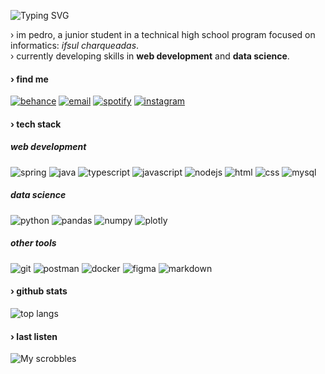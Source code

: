![Typing SVG](https://readme-typing-svg.demolab.com?font=Arial&size=50&duration=2500&pause=1000&color=2e2e2e&vCenter=true&width=435&height=100&lines=sup+devs)

› im pedro, a junior student in a technical high school program focused on informatics: _ifsul charqueadas_.<br> 
› currently developing skills in **web development** and **data science**.<br> 

#### › find me
[![behance](https://img.shields.io/badge/behance-2e2e2e?logo=behance&logoColor=white)](https://behance.net/nombrefiles) 
[![email](https://img.shields.io/badge/email-2e2e2e?logo=gmail&logoColor=white)](mailto:publico.files@gmail.com) 
[![spotify](https://img.shields.io/badge/spotify-2e2e2e?logo=spotify&logoColor=white)](https://open.spotify.com/user/eu7o9cie6rtllm7l9qm541a3g?si=2d80e92259554429) 
[![instagram](https://img.shields.io/badge/instagram-2e2e2e?logo=instagram&logoColor=white)](https://instagram.com/nombrefiles) 

#### › tech stack

##### web development
![spring](https://img.shields.io/badge/spring-2e2e2e?logo=spring&logoColor=white) 
![java](https://img.shields.io/badge/java-2e2e2e?logo=openjdk&logoColor=white) 
![typescript](https://img.shields.io/badge/typescript-2e2e2e?logo=typescript&logoColor=white) 
![javascript](https://img.shields.io/badge/javascript-2e2e2e?logo=javascript&logoColor=white) 
![nodejs](https://img.shields.io/badge/node.js-2e2e2e?logo=node.js&logoColor=white) 
![html](https://img.shields.io/badge/html5-2e2e2e?logo=html5&logoColor=white) 
![css](https://img.shields.io/badge/css3-2e2e2e?logo=css&logoColor=white) 
![mysql](https://img.shields.io/badge/mysql-2e2e2e?logo=mysql&logoColor=white) 

##### data science
![python](https://img.shields.io/badge/python-2e2e2e?logo=python&logoColor=white) 
![pandas](https://img.shields.io/badge/pandas-2e2e2e?logo=pandas&logoColor=white) 
![numpy](https://img.shields.io/badge/numpy-2e2e2e?logo=numpy&logoColor=white) 
![plotly](https://img.shields.io/badge/plotly-2e2e2e?logo=plotly&logoColor=white) 

##### other tools
![git](https://img.shields.io/badge/git-2e2e2e?logo=git&logoColor=white) 
![postman](https://img.shields.io/badge/postman-2e2e2e?logo=postman&logoColor=white)
![docker](https://img.shields.io/badge/docker-2e2e2e?logo=docker&logoColor=white)
![figma](https://img.shields.io/badge/figma-2e2e2e?logo=figma&logoColor=white)
![markdown](https://img.shields.io/badge/markdown-2e2e2e?logo=markdown&logoColor=white) 

#### › github stats
![top langs](https://github-readme-stats.vercel.app/api/top-langs/?username=nombrefiles&layout=compact&hide=html,css&exclude_repo=ensaiei,premierLeague24-dataAnalisys,pw2&langs_count=4&title_color=fff&text_color=fff&bg_color=2e2e2e&border_color=2e2e2e&theme=dark)


#### › last listen
![My scrobbles](https://lastfm-recently-played.vercel.app/api?user=filees&count=1&bg_color=2e2e2e&header_style=compact&footer_style=compact_stats&border_radius=3&width=300)


